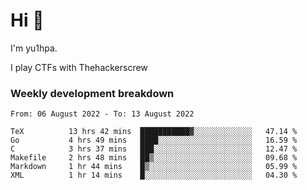 # Hi 👋

I'm yu1hpa.

I play CTFs with Thehackerscrew

### Weekly development breakdown

<!--START_SECTION:waka-->

```text
From: 06 August 2022 - To: 13 August 2022

TeX          13 hrs 42 mins  ███████████▓░░░░░░░░░░░░░   47.14 %
Go           4 hrs 49 mins   ████░░░░░░░░░░░░░░░░░░░░░   16.59 %
C            3 hrs 37 mins   ███░░░░░░░░░░░░░░░░░░░░░░   12.47 %
Makefile     2 hrs 48 mins   ██▒░░░░░░░░░░░░░░░░░░░░░░   09.68 %
Markdown     1 hr 44 mins    █▒░░░░░░░░░░░░░░░░░░░░░░░   05.99 %
XML          1 hr 14 mins    █░░░░░░░░░░░░░░░░░░░░░░░░   04.30 %
```

<!--END_SECTION:waka-->


